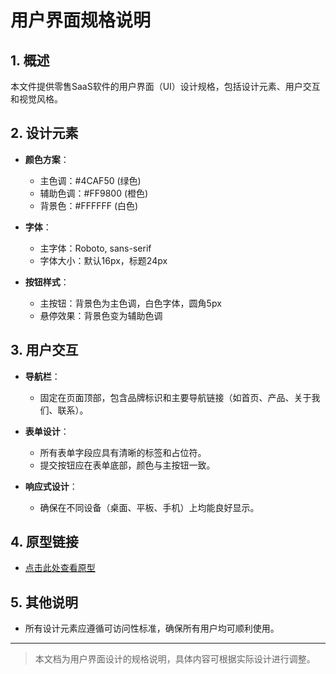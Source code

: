 # 用户界面规格说明

## 1. 概述
本文件提供零售SaaS软件的用户界面（UI）设计规格，包括设计元素、用户交互和视觉风格。

## 2. 设计元素
- **颜色方案**：
  - 主色调：#4CAF50 (绿色)
  - 辅助色调：#FF9800 (橙色)
  - 背景色：#FFFFFF (白色)

- **字体**：
  - 主字体：Roboto, sans-serif
  - 字体大小：默认16px，标题24px

- **按钮样式**：
  - 主按钮：背景色为主色调，白色字体，圆角5px
  - 悬停效果：背景色变为辅助色调

## 3. 用户交互
- **导航栏**：
  - 固定在页面顶部，包含品牌标识和主要导航链接（如首页、产品、关于我们、联系）。

- **表单设计**：
  - 所有表单字段应具有清晰的标签和占位符。
  - 提交按钮应在表单底部，颜色与主按钮一致。

- **响应式设计**：
  - 确保在不同设备（桌面、平板、手机）上均能良好显示。

## 4. 原型链接
- [点击此处查看原型](#)

## 5. 其他说明
- 所有设计元素应遵循可访问性标准，确保所有用户均可顺利使用。

--- 
> 本文档为用户界面设计的规格说明，具体内容可根据实际设计进行调整。